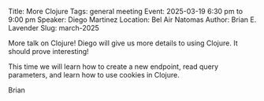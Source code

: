 Title: More Clojure
Tags: general meeting
Event: 2025-03-19 6:30 pm to 9:00 pm
Speaker: Diego Martinez
Location: Bel Air Natomas
Author: Brian E. Lavender
Slug: march-2025

More talk on Clojure! Diego will give us more details to using Clojure. It should prove interesting!

This time we will learn how to create a new endpoint, read query parameters, and learn how to use cookies in Clojure.

Brian
